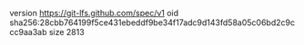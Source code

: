 version https://git-lfs.github.com/spec/v1
oid sha256:28cbb764199f5ce431ebeddf9be34f17adc9d143fd58a05c06bd2c9ccc9aa3ab
size 2813
